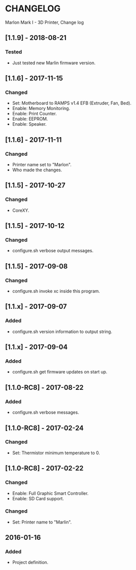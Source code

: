 # CHANGELOG
Marlon Mark I - 3D Printer, Change log

## [1.1.9] - 2018-08-21
### Tested
- Just tested new Marlin firmware version.

## [1.1.6] - 2017-11-15
### Changed
- Set: Motherboard to RAMPS v1.4 EFB (Extruder, Fan, Bed).
- Enable: Memory Monitoring.
- Enable: Print Counter.
- Enable: EEPROM.
- Enable: Speaker.

## [1.1.6] - 2017-11-11
### Changed
- Printer name set to "Marlon".
- Who made the changes.

## [1.1.5] - 2017-10-27
### Changed
- CoreXY.

## [1.1.5] - 2017-10-12
### Changed
- configure.sh verbose output messages.

## [1.1.5] - 2017-09-08
### Changed
- configure.sh invoke xc inside this program.

## [1.1.x] - 2017-09-07
### Added
- configure.sh version information to output string.

## [1.1.x] - 2017-09-04
### Added
- configure.sh get firmware updates on start up.

## [1.1.0-RC8] - 2017-08-22
### Added
- configure.sh verbose messages.

## [1.1.0-RC8] - 2017-02-24
### Changed
- Set: Thermistor minimum temperature to 0.

## [1.1.0-RC8] - 2017-02-22
### Changed
- Enable: Full Graphic Smart Controller.
- Enable: SD Card support.

### Changed
- Set: Printer name to "Marlin".

## 2016-01-16
### Added
- Project definition.

